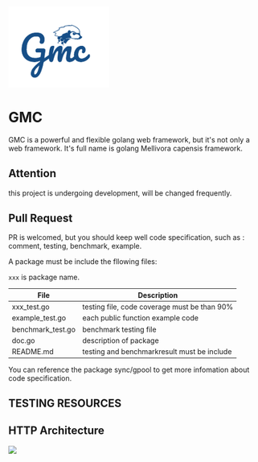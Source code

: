 <img src="/doc/images/logo2.png" width="200" height="auto"/>  

# GMC
GMC is a powerful and flexible golang web framework, but it's not only a web framework. It's full name is golang Mellivora capensis framework.


## Attention
this project is undergoing development, will be changed frequently.

## Pull Request
PR is welcomed, but you should keep well code specification, such as : comment, testing, benchmark, example.

A package must be include the fllowing files:   

`xxx` is package name.  

| File | Description |
| ---- | ---- |
| xxx_test.go | testing file, code coverage must be than 90% |
| example_test.go  | each public function example code |
| benchmark_test.go | benchmark testing file |
| doc.go | description of package |
| README.md | testing and benchmarkresult must be include |

You can reference the package sync/gpool to get more infomation about code specification.

## TESTING RESOURCES

## HTTP Architecture

<img src="/doc/images/http-and-api-server-architecture.png" width="960" height="auto"/>  
